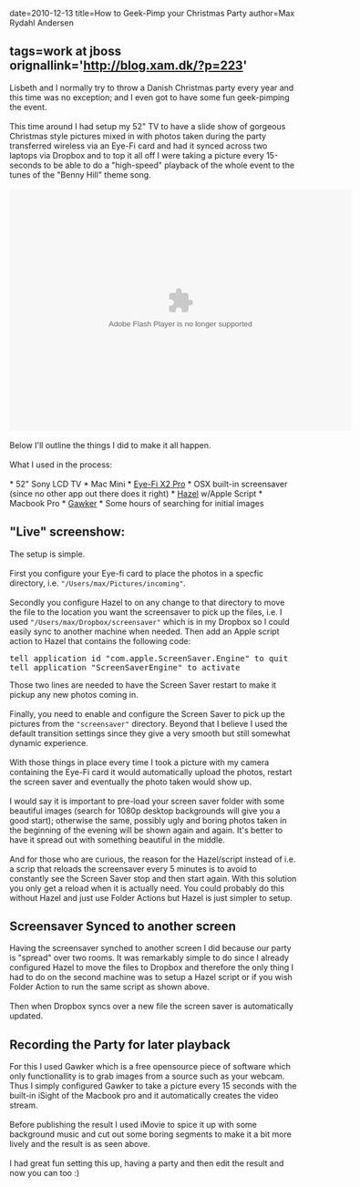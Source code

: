 date=2010-12-13
title=How to Geek-Pimp your Christmas Party
author=Max Rydahl Andersen

tags=work at jboss 
orignallink='http://blog.xam.dk/?p=223'
---
<div>
<p>Lisbeth and I normally try to throw a Danish Christmas party every
year and this time was no exception; and I even got to have some fun
geek-pimping the event.
<br><br>
This time around I had setup my 52" TV to have a slide show of gorgeous
Christmas style pictures mixed in with photos taken during the party
transferred wireless via an Eye-Fi card and had it synced across two
laptops via Dropbox and to top it all off I were taking a picture
every 15-seconds to be able to do a "high-speed" playback of the whole
event to the tunes of the "Benny Hill" theme song.
<br><br><object classid="clsid:d27cdb6e-ae6d-11cf-96b8-444553540000" width="600" height="424" codebase="http://download.macromedia.com/pub/shockwave/cabs/flash/swflash.cab#version=6,0,40,0"><param name="allowfullscreen" value="true">
<param name="allowscriptaccess" value="always">
<param name="src" value="http://www.facebook.com/v/486158736464">
<embed type="application/x-shockwave-flash" width="600" height="424" src="http://www.facebook.com/v/486158736464" allowscriptaccess="always" allowfullscreen="true"></object>
<br><br>
Below I'll outline the things I did to make it all happen.
<br><br>
What I used in the process:
<br><br>
* 52" Sony LCD TV
* Mac Mini
* <a href="http://www.eye.fi/products/prox2">Eye-Fi X2 Pro</a>
* OSX built-in screensaver (since no other app out there does it right)
* <a href="http://www.noodlesoft.com/hazel.php">Hazel</a> w/Apple Script
* Macbook Pro
* <a href="http://gawker.sourceforge.net/">Gawker</a>
* Some hours of searching for initial images
</p>
<h2>"Live" screenshow:</h2>
The setup is simple.
<br><br>
First you configure your Eye-fi card to place the photos in a specfic directory, i.e. <code>"/Users/max/Pictures/incoming"</code>.
<br><br>
Secondly you configure Hazel to on any change to that directory to move the file to the location you want the screensaver to pick up the files, i.e. I used <code>"/Users/max/Dropbox/screensaver"</code> which is in my Dropbox so I could easily sync to another machine when needed. Then add an Apple script action to Hazel that contains the following code:
<pre lang="applescript" escaped="true">tell application id "com.apple.ScreenSaver.Engine" to quit
tell application "ScreenSaverEngine" to activate</pre>
Those two lines are needed to have the Screen Saver restart to make it pickup any new photos coming in.
<br><br>
Finally, you need to enable and configure the Screen Saver to pick up the pictures from the <code>"screensaver"</code> directory. Beyond that I believe I used the default transition settings since they give a very smooth but still somewhat dynamic experience.
<br><br>
With those things in place every time I took a picture with my camera containing the Eye-Fi card it would automatically upload the photos, restart the screen saver and eventually the photo taken would show up.
<br><br>
I would say it is important to pre-load your screen saver folder with some beautiful images (search for 1080p desktop backgrounds will give you a good start); otherwise the same, possibly ugly and boring photos taken in the beginning of the evening will be shown again and again. It's better to have it spread out with something beautiful in the middle.
<br><br>
And for those who are curious, the reason for the Hazel/script instead of i.e. a scrip that reloads the screensaver every 5 minutes is to avoid to constantly see the Screen Saver stop and then start again. With this solution you only get a reload when it is actually need. You could probably do this without Hazel and just use Folder Actions but Hazel is just simpler to setup.
<h2>Screensaver Synced to another screen</h2>
Having the screensaver synched to another screen I did because our party is "spread" over two rooms. It was remarkably simple to do since I already configured Hazel to move the files to Dropbox and therefore the only thing I had to do on the second machine was to setup a Hazel script or if you wish Folder Action to run the same script as shown above.
<br><br>
Then when Dropbox syncs over a new file the screen saver is automatically updated.
<h2>Recording the Party for later playback</h2>
For this I used Gawker which is a free opensource piece of software which only functionallity is to grab images from a source such as your webcam.
Thus I simply configured Gawker to take a picture every 15 seconds with the built-in iSight of the Macbook pro and it automatically creates the video stream.
<br><br>
Before publishing the result I used iMovie to spice it up with some background music and cut out some boring segments to make it a bit more lively and the result is as seen above.
<br><br>
I had great fun setting this up, having a party and then edit the result and now you can too :)</div>
